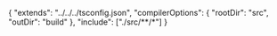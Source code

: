 {
"extends": "../../../tsconfig.json",
"compilerOptions": {
"rootDir": "src",
"outDir": "build"
},
"include": ["./src/**/*"]
}
